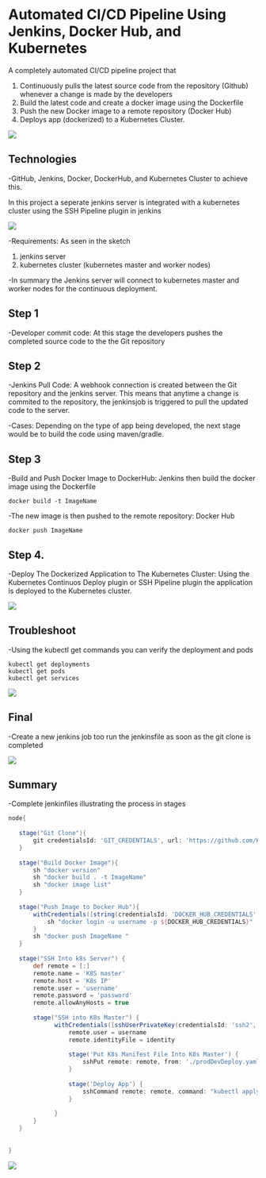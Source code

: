 # Automated CI/CD Pipeline Using Jenkins, Docker Hub, and Kubernetes

A completely automated CI/CD pipeline project that
1. Continuously pulls the latest source code from the repository (Github) whenever a change is made by the developers
2. Build the latest code and create a docker image using the Dockerfile
3. Push the new Docker image to a remote repository (Docker Hub)
4. Deploys app (dockerized) to a Kubernetes Cluster.


<img src="readmeImages/finished.png">
 
 
## Technologies

-GitHub, Jenkins, Docker, DockerHub, and Kubernetes Cluster to achieve this.

In this project a seperate jenkins server is integrated with a kubernetes cluster using the SSH Pipeline plugin in jenkins


<img src="readmeImages/servers.png">


-Requirements: As seen in the sketch 
1. jenkins server  
2. kubernetes cluster (kubernetes master and worker nodes)

-In summary the Jenkins server will connect to kubernetes master and worker nodes for the continuous deployment.


## Step 1

-Developer commit code: At this stage the developers pushes the completed source code to the the Git repository

## Step 2

-Jenkins Pull Code: A webhook connection is created between the Git repository and the jenkins server. This means that anytime a change is commited to the repository, the jenkinsjob is triggered to pull the updated code to the server.

-Cases: Depending on the type of app being developed, the next stage would be to build the code using maven/gradle.

## Step 3

-Build and Push Docker Image to DockerHub: Jenkins then build the docker image using the Dockerfile


```
docker build -t ImageName
```

-The new image is then pushed to the remote repository: Docker Hub 


```
docker push ImageName
```
 
## Step 4.

-Deploy The Dockerized Application to The Kubernetes Cluster: Using the Kubernetes Continuos Deploy plugin or SSH Pipeline plugin the application is deployed to the Kubernetes cluster.

<img src="readmeImages/auto.PNG">


## Troubleshoot

-Using the kubectl get commands you can verify the deployment and pods


```
kubectl get deployments
kubectl get pods
kubectl get services
```

<img src="readmeImages/verification.PNG">


## Final

 -Create a new jenkins job too run the jenkinsfile as soon as the git clone is completed
 
<img src="readmeImages/run_jenkinsfile.PNG">

## Summary

-Complete jenkinfiles illustrating the process in stages
 
 ```Groovy
 node{
    
    stage("Git Clone"){
        git credentialsId: 'GIT_CREDENTIALS', url: 'https://github.com/KingYummy/prodDev.git'
    }
    
    stage("Build Docker Image"){
        sh "docker version"
        sh "docker build . -t ImageName"
        sh "docker image list"
    }
    
    stage("Push Image to Docker Hub"){
        withCredentials([string(credentialsId: 'DOCKER_HUB_CREDENTIALS', variable: 'DOCKER_HUB_CREDENTIALS')]) {
            sh "docker login -u username -p ${DOCKER_HUB_CREDENTIALS}"
        }
        sh "docker push ImageName "
    }
    
    stage("SSH Into k8s Server") {
        def remote = [:]
        remote.name = 'K8S master'
        remote.host = 'K8s IP'
        remote.user = 'username'
        remote.password = 'password'
        remote.allowAnyHosts = true
        
        stage("SSH into K8s Master") {
			  withCredentials([sshUserPrivateKey(credentialsId: 'ssh2', keyFileVariable: 'identity', passphraseVariable: '', usernameVariable: 'username')]) {
				  remote.user = username
				  remote.identityFile = identity
				  
				  stage('Put K8s Manifest File Into K8s Master') {
				      sshPut remote: remote, from: './prodDevDeploy.yaml', into: '.'
				  }
				  
				  stage('Deploy App') {
				      sshCommand remote: remote, command: "kubectl apply -f prodDevDeploy.yaml"
				  }
        
			  }
        }  
    }
      
    
}
```

<img src="readmeImages/auto.PNG">
